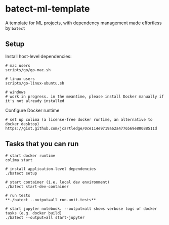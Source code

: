 # batect-ml-template

A template for ML projects, with dependency management made effortless by `batect`

## Setup

Install host-level dependencies:

```shell script
# mac users
scripts/go/go-mac.sh

# linux users
scripts/go-linux-ubuntu.sh

# windows
# work in progress. in the meantime, please install Docker manually if it's not already installed
```

Configure Docker runtime
```shell
# set up colima (a license-free docker runtime, an alternative to docker desktop)
https://gist.github.com/jcartledge/0ce114e9719a62a4776569e80088511d
```

## Tasks that you can run

```shell script
# start docker runtime
colima start

# install application-level dependencies
./batect setup

# start container (i.e. local dev environment)
./batect start-dev-container

# run tests
**./batect --output=all run-unit-tests**

# start jupyter notebook. --output=all shows verbose logs of docker tasks (e.g. docker build)
./batect --output=all start-jupyter
```
